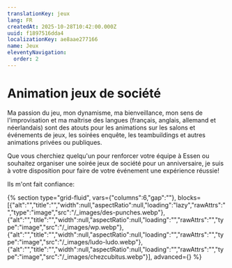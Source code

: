```yaml
---
translationKey: jeux
lang: FR
createdAt: 2025-10-28T10:42:00.000Z
uuid: f1897516dda4
localizationKey: ae8aae277166
name: Jeux
eleventyNavigation:
  order: 2
---
```

# Animation jeux de société

Ma passion du jeu, mon dynamisme, ma bienveillance, mon sens de l'improvisation et ma maîtrise des langues (français, anglais, allemand et néerlandais) sont des atouts pour les animations sur les salons et événements de jeux, les soirées enquête, les teambuildings et autres animations privées ou publiques.

Que vous cherchiez quelqu'un pour renforcer votre équipe à Essen ou souhaitez organiser une soirée jeux de société pour un anniversaire, je suis à votre disposition pour faire de votre événement une expérience réussie!

Ils m'ont fait confiance:

{% section type="grid-fluid", vars={"columns":6,"gap":""}, blocks=[{"alt":"","title":"","width":null,"aspectRatio":null,"loading":"lazy","rawAttrs":"","type":"image","src":"/_images/des-punches.webp"},{"alt":"","title":"","width":null,"aspectRatio":null,"loading":"","rawAttrs":"","type":"image","src":"/_images/wp.webp"},{"alt":"","title":"","width":null,"aspectRatio":null,"loading":"","rawAttrs":"","type":"image","src":"/_images/ludo-ludo.webp"},{"alt":"","title":"","width":null,"aspectRatio":null,"loading":"","rawAttrs":"","type":"image","src":"/_images/chezcubitus.webp"}], advanced={} %}

